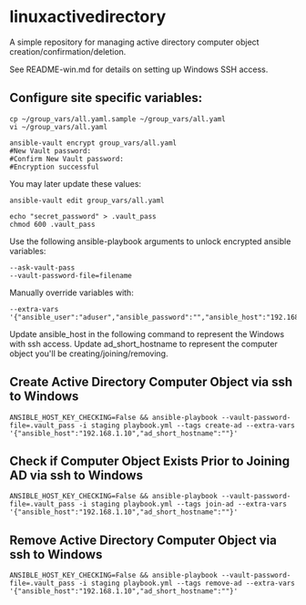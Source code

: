 # linuxactivedirectory
A simple repository for managing active directory computer object creation/confirmation/deletion.

See README-win.md for details on setting up Windows SSH access.

## Configure site specific variables:
```
cp ~/group_vars/all.yaml.sample ~/group_vars/all.yaml
vi ~/group_vars/all.yaml
```

```
ansible-vault encrypt group_vars/all.yaml
#New Vault password: 
#Confirm New Vault password: 
#Encryption successful
```

You may later update these values:
```
ansible-vault edit group_vars/all.yaml
```

```
echo "secret_password" > .vault_pass
chmod 600 .vault_pass
```


Use the following ansible-playbook arguments to unlock encrypted ansible variables:
```
--ask-vault-pass
--vault-password-file=filename
```

Manually override variables with:
```
--extra-vars '{"ansible_user":"aduser","ansible_password":"","ansible_host":"192.168.1.10","ad_computer_ou":"ou=Sample,dc=dc,dc=domain,dc=edu","ad_short_hostname":""}
```

Update ansible_host in the following command to represent the Windows with ssh access.
Update ad_short_hostname to represent the computer object you'll be creating/joining/removing.

## Create Active Directory Computer Object via ssh to Windows
```
ANSIBLE_HOST_KEY_CHECKING=False && ansible-playbook --vault-password-file=.vault_pass -i staging playbook.yml --tags create-ad --extra-vars '{"ansible_host":"192.168.1.10","ad_short_hostname":""}'
```

## Check if Computer Object Exists Prior to Joining AD via ssh to Windows
```
ANSIBLE_HOST_KEY_CHECKING=False && ansible-playbook --vault-password-file=.vault_pass -i staging playbook.yml --tags join-ad --extra-vars '{"ansible_host":"192.168.1.10","ad_short_hostname":""}'
```

## Remove Active Directory Computer Object via ssh to Windows
```
ANSIBLE_HOST_KEY_CHECKING=False && ansible-playbook --vault-password-file=.vault_pass -i staging playbook.yml --tags remove-ad --extra-vars '{"ansible_host":"192.168.1.10","ad_short_hostname":""}'
```
